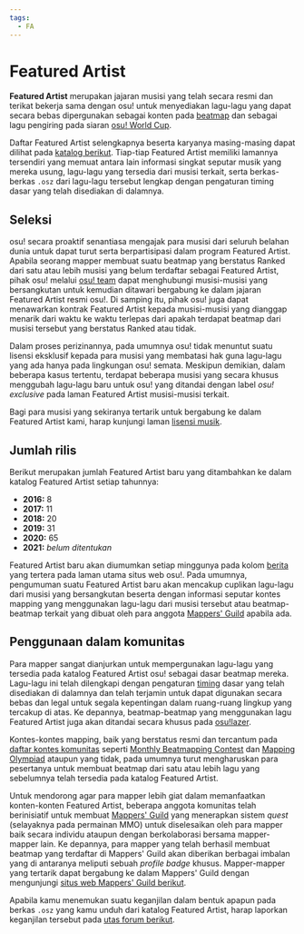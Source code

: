 ```yaml
---
tags:
  - FA
---
```


# Featured Artist

**Featured Artist** merupakan jajaran musisi yang telah secara resmi dan terikat bekerja sama dengan osu! untuk menyediakan lagu-lagu yang dapat secara bebas dipergunakan sebagai konten pada [beatmap](/wiki/Beatmap) dan sebagai lagu pengiring pada siaran [osu! World Cup](/wiki/Tournaments#osu!-world-cup).

Daftar Featured Artist selengkapnya beserta karyanya masing-masing dapat dilihat pada [katalog berikut](https://osu.ppy.sh/beatmaps/artists). Tiap-tiap Featured Artist memiliki lamannya tersendiri yang memuat antara lain informasi singkat seputar musik yang mereka usung, lagu-lagu yang tersedia dari musisi terkait, serta berkas-berkas `.osz` dari lagu-lagu tersebut lengkap dengan pengaturan timing dasar yang telah disediakan di dalamnya.

## Seleksi

osu! secara proaktif senantiasa mengajak para musisi dari seluruh belahan dunia untuk dapat turut serta berpartisipasi dalam program Featured Artist. Apabila seorang mapper membuat suatu beatmap yang berstatus Ranked dari satu atau lebih musisi yang belum terdaftar sebagai Featured Artist, pihak osu! melalui [osu! team](/wiki/People/The_Team) dapat menghubungi musisi-musisi yang bersangkutan untuk kemudian ditawari bergabung ke dalam jajaran Featured Artist resmi osu!. Di samping itu, pihak osu! juga dapat menawarkan kontrak Featured Artist kepada musisi-musisi yang dianggap menarik dari waktu ke waktu terlepas dari apakah terdapat beatmap dari musisi tersebut yang berstatus Ranked atau tidak.

Dalam proses perizinannya, pada umumnya osu! tidak menuntut suatu lisensi eksklusif kepada para musisi yang membatasi hak guna lagu-lagu yang ada hanya pada lingkungan osu! semata. Meskipun demikian, dalam beberapa kasus tertentu, terdapat beberapa musisi yang secara khusus menggubah lagu-lagu baru untuk osu! yang ditandai dengan label *osu! exclusive* pada laman Featured Artist musisi-musisi terkait.

Bagi para musisi yang sekiranya tertarik untuk bergabung ke dalam Featured Artist kami, harap kunjungi laman [lisensi musik](/wiki/Legal/Music_Licensing).

## Jumlah rilis

Berikut merupakan jumlah Featured Artist baru yang ditambahkan ke dalam katalog Featured Artist setiap tahunnya:

- **2016:** 8
- **2017:** 11
- **2018:** 20
- **2019:** 31
- **2020:** 65
- **2021:** *belum ditentukan*

Featured Artist baru akan diumumkan setiap minggunya pada kolom [berita](https://osu.ppy.sh/home/news) yang tertera pada laman utama situs web osu!. Pada umumnya, pengumuman suatu Featured Artist baru akan mencakup cuplikan lagu-lagu dari musisi yang bersangkutan beserta dengan informasi seputar kontes mapping yang menggunakan lagu-lagu dari musisi tersebut atau beatmap-beatmap terkait yang dibuat oleh para anggota [Mappers' Guild](/wiki/Mappers_Guild) apabila ada.

## Penggunaan dalam komunitas

Para mapper sangat dianjurkan untuk mempergunakan lagu-lagu yang tersedia pada katalog Featured Artist osu! sebagai dasar beatmap mereka. Lagu-lagu ini telah dilengkapi dengan pengaturan [timing](/wiki/Beatmap_Editor/Timing) dasar yang telah disediakan di dalamnya dan telah terjamin untuk dapat digunakan secara bebas dan legal untuk segala kepentingan dalam ruang-ruang lingkup yang tercakup di atas. Ke depannya, beatmap-beatmap yang menggunakan lagu Featured Artist juga akan ditandai secara khusus pada [osu!lazer](https://github.com/ppy/osu/releases).

Kontes-kontes mapping, baik yang berstatus resmi dan tercantum pada [daftar kontes komunitas](https://osu.ppy.sh/community/contests) seperti [Monthly Beatmapping Contest](/wiki/Contests/Monthly_Beatmapping_Contest) dan [Mapping Olympiad](/wiki/Contests#osu!-mapping-olympiad) ataupun yang tidak, pada umumnya turut mengharuskan para pesertanya untuk membuat beatmap dari satu atau lebih lagu yang sebelumnya telah tersedia pada katalog Featured Artist.

Untuk mendorong agar para mapper lebih giat dalam memanfaatkan konten-konten Featured Artist, beberapa anggota komunitas telah berinisiatif untuk membuat [Mappers' Guild](/wiki/Mappers_Guild) yang menerapkan sistem *quest* (selayaknya pada permainan MMO) untuk diselesaikan oleh para mapper baik secara individu ataupun dengan berkolaborasi bersama mapper-mapper lain. Ke depannya, para mapper yang telah berhasil membuat beatmap yang terdaftar di Mappers' Guild akan diberikan berbagai imbalan yang di antaranya meliputi sebuah *profile badge* khusus. Mapper-mapper yang tertarik dapat bergabung ke dalam Mappers' Guild dengan mengunjungi [situs web Mappers' Guild berikut](https://mappersguild.com/).

Apabila kamu menemukan suatu keganjilan dalam bentuk apapun pada berkas `.osz` yang kamu unduh dari katalog Featured Artist, harap laporkan keganjilan tersebut pada [utas forum berikut](https://osu.ppy.sh/community/forums/topics/783985).
